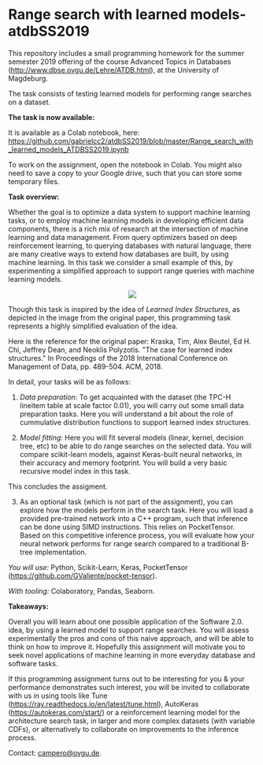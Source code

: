 # Range search with learned models- atdbSS2019 

This repository includes a small programming homework for the summer semester 2019 offering of the course Advanced Topics in Databases (http://www.dbse.ovgu.de/Lehre/ATDB.html), at the University of Magdeburg.

The task consists of testing learned models for performing range searches on a dataset.

**The task is now available:**

It is available as a Colab notebook, here: https://github.com/gabrielcc2/atdbSS2019/blob/master/Range_search_with_learned_models_ATDBSS2019.ipynb

To work on the assignment, open the notebook in Colab. You might also need to save a copy to your Google drive, such that you can store some temporary files.

**Task overview:**

Whether the goal is to optimize a data system to support machine learning tasks, or to employ machine learning models in developing efficient data components, there is a rich mix of research  at the intersection of machine learning and data management. From query optimizers based on deep reinforcement learning, to querying databases with natural language, there are many creative ways to extend how databases are built, by using machine learning. In this task we consider a small example of this, by experimenting a simplified approach to support range queries with machine learning models.

<p align="center">
  <img src="http://dsail.csail.mit.edu/wp-content/uploads/2018/09/LearnedIndex.jpg?raw=true">
  
Though this task is inspired by the idea of *Learned Index Structures*, as depicted in the image from the original paper, this programming task represents a highly simplified evaluation of the idea.

Here is the reference for the original paper: Kraska, Tim, Alex Beutel, Ed H. Chi, Jeffrey Dean, and Neoklis Polyzotis. "The case for learned index structures." In Proceedings of the 2018 International Conference on Management of Data, pp. 489-504. ACM, 2018.

</p>

In detail, your tasks will be as follows:

1. *Data preparation:* To get acquainted with the dataset (the TPC-H lineitem table at scale factor 0.01), you will carry out some small data preparation tasks. Here you will understand a bit about the role of cummulative distribution functions to support learned index structures.

2. *Model fitting:* Here you will fit several models (linear, kernel, decision tree, etc) to be able to do range searches on the selected data. You will compare scikit-learn models, against Keras-built neural networks, in their accuracy and memory footprint. You will build a very basic recursive model index in this task. 

This concludes the assigment.

3. As an optional task (which is not part of the assignment), you can explore how the models perform in the search task. Here you will load a provided pre-trained network into a C++ program, such that inference can be done using SIMD instructions. This relies on PocketTensor. Based on this competitive inference process, you will evaluate how your neural network performs for range search compared to a traditional B-tree implementation.

*You will use:* Python, Scikit-Learn, Keras, PocketTensor (https://github.com/GValiente/pocket-tensor).

*With tooling:* Colaboratory, Pandas, Seaborn.

**Takeaways:**

Overall you will learn about one possible application of the Software 2.0. idea, by using a learned model to support range searches. You will assess experimentally the pros and cons of this naive approach, and will be able to think on how to improve it. Hopefully this assignment will motivate you to seek novel applications of machine learning in more everyday database and software tasks.

If this programming assignment turns out to be interesting for you & your performance demonstrates such interest, you will be invited to collaborate with us in using tools like Tune (https://ray.readthedocs.io/en/latest/tune.html), AutoKeras (https://autokeras.com/start/) or a reinforcement learning model for the architecture search task, in larger and more complex datasets (with variable CDFs), or alternatively to collaborate on improvements to the inference process.

Contact: campero@ovgu.de.
